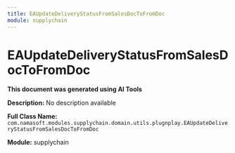 ```yaml
---
title: EAUpdateDeliveryStatusFromSalesDocToFromDoc
module: supplychain
---
```



<div class='entity-flows'>

# EAUpdateDeliveryStatusFromSalesDocToFromDoc

**This document was generated using AI Tools**

**Description:** No description available

**Full Class Name:** `com.namasoft.modules.supplychain.domain.utils.plugnplay.EAUpdateDeliveryStatusFromSalesDocToFromDoc`

**Module:** supplychain


</div>


